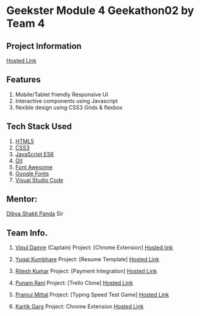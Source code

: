 # Geekster Module 4 Geekathon02 by Team 4
## Project Information

[Hosted Link](https://vipuldamre26.github.io/GeekathonM4Team04/)


## Features
 1. Mobile/Tablet friendly Responsive UI
 3. Interactive components using Javascript
 4. flexible design using CSS3 Grids & flexbox

## Tech Stack Used
1. [HTML5](https://en.wikipedia.org/wiki/HTML5)
2. [CSS3](https://en.wikipedia.org/wiki/CSS)
3. [JavaScript ES6](https://en.wikipedia.org/wiki/JavaScript)
4. [Git](https://en.wikipedia.org/wiki/Git)
6. [Font Awesome](https://fontawesome.com/icons)
7. [Google Fonts](https://fonts.google.com/)
8. [Visual Studio Code](https://code.visualstudio.com/)

## Mentor:
[Dibya Shakti Panda](https://www.linkedin.com/in/dibyas933/) Sir 

## Team Info.

 1. [Vipul Damre](https://www.linkedin.com/in/vipul-damre-2237241a7/) (Captain)
    Project:  [Chrome Extension]
    [Hosted link](https://drive.google.com/file/d/1FjXSscBZ6NnGY5oMwXSvTyEyE6CZlPOR/view?usp=drive_link)

 2. [Yugal Kumbhare](https://www.linkedin.com/in/yugal-kumbhare-7b9825284?utm_source=share&utm_campaign=share_via&utm_content=profile&utm_medium=android_app )
    Project: [Resume Template]
    [Hosted Link](https://vipuldamre26.github.io/GeekathonM4Team04/Yugal_Kumbhare/index.html)

 3. [Ritesh Kumar](https://www.linkedin.com/in/ritesh-kumar-verma-6785661a5/)
    Project: [Payment Integration]
    [Hosted Link](https://vipuldamre26.github.io/GeekathonM4Team04/Ritesh_Kumar/index.html)

 4. [Punam Rani](https://www.linkedin.com/in/punam-rani-7bab72286/)
    Project: [Trello Clone]
    [Hosted Link](https://vipuldamre26.github.io/GeekathonM4Team04/Punam_Rani/index.html)

 5. [Pranjul Mittal](https://www.linkedin.com/in/pranjul-mittal-9695b5216/)
    Project: [Typing Speed Test Game]
    [Hosted Link]()

 6. [Kartik Garg]()
    Project: Chrome Extension
    [Hosted Link]()

